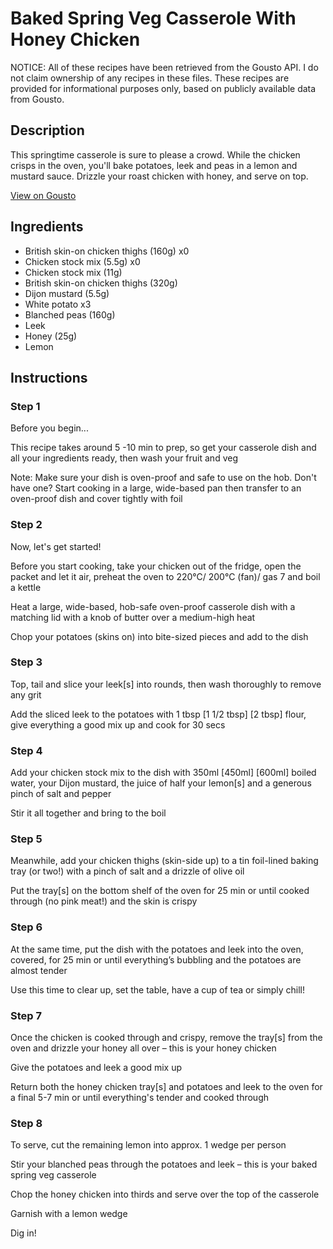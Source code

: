 # Baked Spring Veg Casserole With Honey Chicken

NOTICE: All of these recipes have been retrieved from the Gousto API. I do not claim ownership of any recipes in these files. These recipes are provided for informational purposes only, based on publicly available data from Gousto.

## Description

This springtime casserole is sure to please a crowd. While the chicken crisps in the oven, you'll bake potatoes, leek and peas in a lemon and mustard sauce. Drizzle your roast chicken with honey, and serve on top. 

[View on Gousto](https://www.gousto.co.uk/recipes/cookbook/baked-spring-veg-casserole-with-honey-chicken)

## Ingredients

- British skin-on chicken thighs (160g) x0
- Chicken stock mix (5.5g) x0
- Chicken stock mix (11g)
- British skin-on chicken thighs (320g)
- Dijon mustard (5.5g)
- White potato x3
- Blanched peas (160g)
- Leek
- Honey (25g)
- Lemon

## Instructions


### Step 1

Before you begin...

This recipe takes around 5 -10 min<span class="text-danger"> </span>to prep, so get your casserole dish and all your ingredients ready, then wash your fruit and veg

Note: Make sure your dish is oven-proof and safe to use on the hob. Don't have one? Start cooking in a large, wide-based pan then transfer to an oven-proof dish and cover tightly with foil


### Step 2

Now, let's get started!

Before you start cooking, take your chicken out of the fridge, open the packet and let it air, preheat the oven to 220°C/ 200°C (fan)/ gas 7 and boil a kettle

Heat a large, wide-based, hob-safe oven-proof casserole dish with a matching lid with a knob of butter over a medium-high heat

Chop your potatoes (skins on) into bite-sized pieces and add to the dish


### Step 3

Top, tail and slice your leek[s] into rounds, then wash thoroughly to remove any grit

Add the sliced leek to the potatoes with 1 tbsp <span class="text-purple">[1 1/2 tbsp]</span> <span class="text-danger">[2 tbsp]</span> flour, give everything a good mix up and cook for 30 secs


### Step 4

Add your chicken stock mix to the dish with 350ml <span class="text-purple">[450ml]</span> <span class="text-danger">[600ml] </span>boiled water, your Dijon mustard, the juice of half your lemon[s] and a generous pinch of salt and pepper

Stir it all together and bring to the boil


### Step 5

Meanwhile, add your chicken thighs (skin-side up) to a tin foil-lined baking tray (or two!) with a pinch of salt and a drizzle of olive oil

Put the tray[s] on the bottom shelf of the oven for 25 min or until cooked through (no pink meat!) and the skin is crispy


### Step 6

At the same time, put the dish with the potatoes and leek into the oven, covered, for 25 min or until everything’s bubbling and the potatoes are almost tender

Use this time to clear up, set the table, have a cup of tea or simply chill!


### Step 7

Once the chicken is cooked through and crispy, remove the tray[s] from the oven and drizzle your honey all over – this is your honey chicken

Give the potatoes and leek a good mix up

Return both the honey chicken tray[s] and potatoes and leek to the oven for a final 5-7 min or until everything's tender and cooked through

### Step 8

To serve, cut the remaining lemon into approx. 1 wedge per person

Stir your blanched peas through the potatoes and leek – this is your baked spring veg casserole

Chop the honey chicken into thirds and serve over the top of the casserole

Garnish with a lemon wedge

Dig in!

